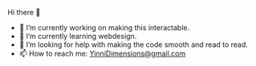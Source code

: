 Hi there 👋
- 🔭 I’m currently working on making this interactable.
- 🌱 I’m currently learning webdesign.
- 🤔 I’m looking for help with making the code smooth and read to read.
- 📫 How to reach me: YinniDimensions@gmail.com
<!--
**YinniDimensions/YinniDimensions** is a ✨ _special_ ✨ repository because its `README.md` (this file) appears on your GitHub profile.

Here are some ideas to get you started:

- 🔭 I’m currently working on making this interactable.
- 🌱 I’m currently learning webdesign.
- 👯 I’m looking to collaborate on ...
- 🤔 I’m looking for help with ...
- 💬 Ask me about ...
- 📫 How to reach me: ...
- 😄 Pronouns: ...
- ⚡ Fun fact: ...
-->
